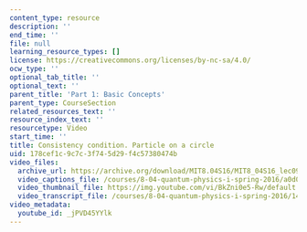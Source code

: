 ```yaml
---
content_type: resource
description: ''
end_time: ''
file: null
learning_resource_types: []
license: https://creativecommons.org/licenses/by-nc-sa/4.0/
ocw_type: ''
optional_tab_title: ''
optional_text: ''
parent_title: 'Part 1: Basic Concepts'
parent_type: CourseSection
related_resources_text: ''
resource_index_text: ''
resourcetype: Video
start_time: ''
title: Consistency condition. Particle on a circle
uid: 178cef1c-9c7c-3f74-5d29-f4c57380474b
video_files:
  archive_url: https://archive.org/download/MIT8.04S16/MIT8_04S16_lec09_s4_300k.mp4
  video_captions_file: /courses/8-04-quantum-physics-i-spring-2016/a0d03010f20c53ae96f2b1eb36f55447_jPVD45YYlk.vtt
  video_thumbnail_file: https://img.youtube.com/vi/BkZni0e5-Rw/default.jpg
  video_transcript_file: /courses/8-04-quantum-physics-i-spring-2016/14cfbf39c9bb7d007988daca10494f41_jPVD45YYlk.pdf
video_metadata:
  youtube_id: _jPVD45YYlk
---
```

